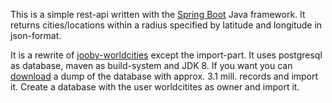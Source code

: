 This is a simple rest-api written with the [Spring Boot][3] Java framework. It returns cities/locations within a radius
specified by latitude and longitude in json-format.

It is a rewrite of [jooby-worldcities][2] except the import-part. It uses postgresql as database, maven as build-system
and JDK 8. If you want you can [download][1] a dump of the database with approx. 3.1 mill. records and import it.
Create a database with the user worldcitites as owner and import it.

[1]: https://dl.dropboxusercontent.com/u/2729115/worldcities.zip
[2]: https://github.com/kometen/jooby-worldcities
[3]: https://projects.spring.io/spring-boot/
